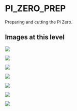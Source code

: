 # PI_ZERO_PREP
Preparing and cutting the Pi Zero.

## Images at this level

![](https://github.com/geebles/Super-AIO/raw/master/docs/IMAGES/SAIO/COMMON/PI_ZERO_PREP/1.jpg)

![](https://github.com/geebles/Super-AIO/raw/master/docs/IMAGES/SAIO/COMMON/PI_ZERO_PREP/2.jpg)

![](https://github.com/geebles/Super-AIO/raw/master/docs/IMAGES/SAIO/COMMON/PI_ZERO_PREP/3.jpg)

![](https://github.com/geebles/Super-AIO/raw/master/docs/IMAGES/SAIO/COMMON/PI_ZERO_PREP/4.jpg)

![](https://github.com/geebles/Super-AIO/raw/master/docs/IMAGES/SAIO/COMMON/PI_ZERO_PREP/5.jpg)

![](https://github.com/geebles/Super-AIO/raw/master/docs/IMAGES/SAIO/COMMON/PI_ZERO_PREP/6.jpg)

![](https://github.com/geebles/Super-AIO/raw/master/docs/IMAGES/SAIO/COMMON/PI_ZERO_PREP/7.jpg)
